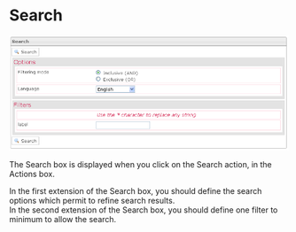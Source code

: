 <!--
parent:
    title: Deliveries
author:
    - 'Jérôme Bogaerts'
created_at: '2012-04-12 18:48:06'
updated_at: '2013-03-13 14:07:54'
tags:
    - Deliveries
-->

Search
======

![](../resources/deliveries-search.png)

The Search box is displayed when you click on the Search action, in the Actions box.

In the first extension of the Search box, you should define the search options which permit to refine search results.\
In the second extension of the Search box, you should define one filter to minimum to allow the search.

